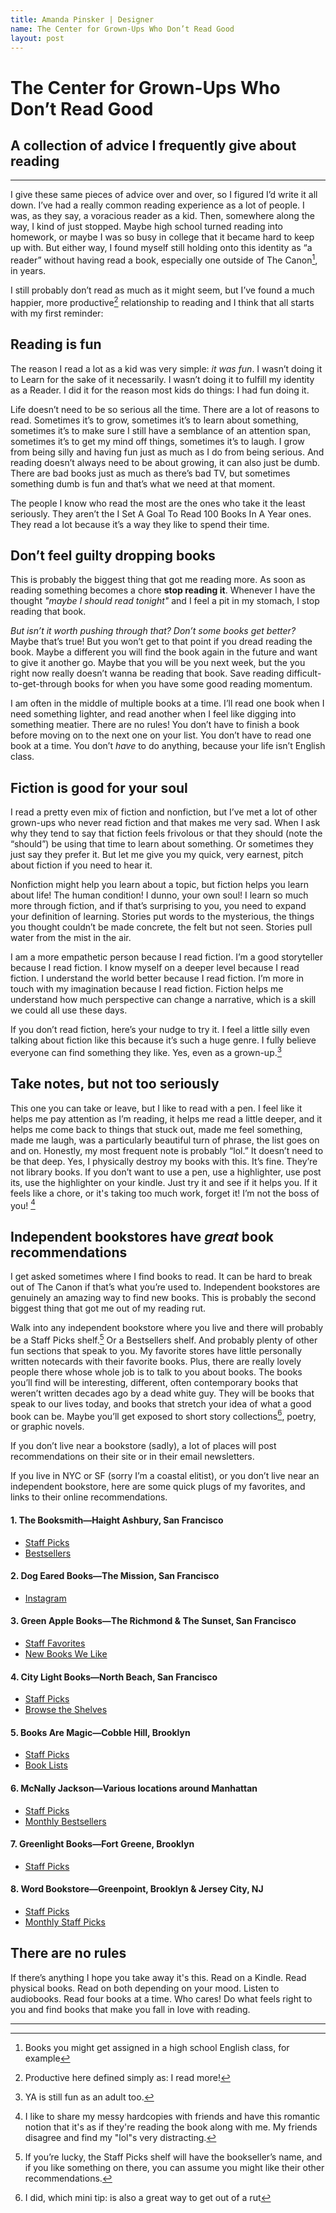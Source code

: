 ```yaml
---
title: Amanda Pinsker | Designer
name: The Center for Grown-Ups Who Don’t Read Good
layout: post
---
```


# The Center for Grown-Ups Who Don’t Read Good
## A collection of advice I frequently give about reading

---

I give these same pieces of advice over and over, so I figured I’d write it all down. I’ve had a really common reading experience as a lot of people. I was, as they say, a voracious reader as a kid. Then, somewhere along the way, I kind of just stopped. Maybe high school turned reading into homework, or maybe I was so busy in college that it became hard to keep up with. But either way, I found myself still holding onto this identity as “a reader” without having read a book, especially one outside of The Canon[^1], in years.

I still probably don’t read as much as it might seem, but I’ve found a much happier, more productive[^2] relationship to reading and I think that all starts with my first reminder:


## Reading is fun
The reason I read a lot as a kid was very simple: ​*it was fun*. I wasn’t doing it to Learn for the sake of it necessarily. I wasn’t doing it to fulfill my identity as a Reader.  I did it for the reason most kids do things: I had fun doing it.

Life doesn’t need to be so serious all the time. There are a lot of reasons to read. Sometimes it’s to grow, sometimes it’s to learn about something, sometimes it’s to make sure I still have a semblance of an attention span, sometimes it’s to get my mind off things, sometimes it’s to laugh. I grow from being silly and having fun just as much as I do from being serious. And reading doesn’t always need to be about growing, it can also just be dumb. There are bad books just as much as there’s bad TV, but sometimes something dumb is fun and that’s what we need at that moment.

The people I know who read the most are the ones who take it the least seriously. They aren’t the I Set A Goal To Read 100 Books In A Year ones. They read a lot because it’s a way they like to spend their time.


## Don’t feel guilty dropping books
This is probably the biggest thing that got me reading more. As soon as reading something becomes a chore ​**stop reading it**​. Whenever I have the thought *"maybe I should read tonight"* and I feel a pit in my stomach, I stop reading that book.

*But isn’t it worth pushing through that? Don’t some books get better?* Maybe that’s true! But you won’t get to that point if you dread reading the book. Maybe a different you will find the book again in the future and want to give it another go. Maybe that you will be you next week, but the you right now really doesn’t wanna be reading that book. Save reading difficult-to-get-through books for when you have some good reading momentum.

I am often in the middle of multiple books at a time. I’ll read one book when I need something lighter, and read another when I feel like digging into something meatier. There are no rules! You don’t have to finish a book before moving on to the next one on your list. You don’t have to read one book at a time. You don’t *have* to do anything, because your life isn’t English class.


## Fiction is good for your soul
I read a pretty even mix of fiction and nonfiction, but I’ve met a lot of other grown-ups who never read fiction and that makes me very sad. When I ask why they tend to say that fiction feels frivolous or that they should (note the “should”) be using that time to learn about something. Or sometimes they just say they prefer it. But let me give you my quick, very earnest, pitch about fiction if you need to hear it.

Nonfiction might help you learn about a topic, but fiction helps you learn about life! The human condition! I dunno, your own soul! I learn so much more through fiction, and if that’s surprising to you, you need to expand your definition of learning. Stories put words to the mysterious, the things you thought couldn’t be made concrete, the felt but not seen. Stories pull water from the mist in the air.

I am a more empathetic person because I read fiction. I’m a good storyteller because I read fiction. I know myself on a deeper level because I read fiction. I understand the world better because I read fiction. I’m more in touch with my imagination because I read fiction. Fiction helps me understand how much perspective can change a narrative, which is a skill we could all use these days.

If you don’t read fiction, here’s your nudge to try it. I feel a little silly even talking about fiction like this because it’s such a huge genre. I fully believe everyone can find something they like. Yes, even as a grown-up.[^3]


## Take notes, but not too seriously
This one you can take or leave, but I like to read with a pen. I feel like it helps me pay attention as I’m reading, it helps me read a little deeper, and it helps me come back to things that stuck out, made me feel something, made me laugh, was a particularly beautiful turn of phrase, the list goes on and on. Honestly, my most frequent note is probably “lol.” It doesn’t need to be that deep. Yes, I physically destroy my books with this. It’s fine. They’re not library books. If you don’t want to use a pen, use a highlighter, use post its, use the highlighter on your kindle. Just try it and see if it helps you. If it feels like a chore, or it's taking too much work, forget it! I’m not the boss of you! [^4]



## Independent bookstores have _great_ book recommendations
I get asked sometimes where I find books to read. It can be hard to break out of The Canon if that’s what you’re used to. Independent bookstores are genuinely an amazing way to find new books. This is probably the second biggest thing that got me out of my reading rut.

Walk into any independent bookstore where you live and there will probably be a Staff Picks shelf.[^5] Or a Bestsellers shelf. And probably plenty of other fun sections that speak to you. My favorite stores have little personally written notecards with their favorite books. Plus, there are really lovely people there whose whole job is to talk to you about books. The books you’ll find will be interesting, different, often contemporary books that weren’t written decades ago by a dead white guy. They will be books that speak to our lives today, and books that stretch your idea of what a good book can be. Maybe you’ll get exposed to short story collections[^6], poetry, or graphic novels.

If you don’t live near a bookstore (sadly), a lot of places will post recommendations on their site or in their email newsletters.

If you live in NYC or SF (sorry I’m a coastal elitist), or you don’t live near an independent bookstore, here are some quick plugs of my favorites, and links to their online recommendations.

#### **1. The Booksmith**—Haight Ashbury, San Francisco  
  - [Staff Picks](https://www.booksmith.com/BSF)
  - [Bestsellers](https://www.booksmith.com/BST)

#### **2. Dog Eared Books**—The Mission, San Francisco
  - [Instagram](https://www.instagram.com/dogearedvalencia/?hl=en)

#### **3. Green Apple Books**—The Richmond & The Sunset, San Francisco
  - [Staff Favorites](https://www.greenapplebooks.com/staff-faves1)
  - [New Books We Like](https://www.greenapplebooks.com/new-books-we-like)

#### **4. City Light Books**—North Beach, San Francisco
  - [Staff Picks](https://citylights.com/staff-picks/)
  - [Browse the Shelves](https://citylights.com/bookstore/browse-our-shelves/)

#### **5. Books Are Magic**—Cobble Hill, Brooklyn
  - [Staff Picks](https://booksaremagic.net/staff-picks)
  - [Book Lists](https://booksaremagic.net/browse/book-lists)

#### **6. McNally Jackson**—Various locations around Manhattan
  - [Staff Picks](https://www.mcnallyjackson.com/new-staff-picks)
  - [Monthly Bestsellers](https://www.mcnallyjackson.com/monthly-bestsellers)

#### **7. Greenlight Books**—Fort Greene, Brooklyn
  - [Staff Picks](https://www.greenlightbookstore.com/staffpicks)

#### **8. Word Bookstore**—Greenpoint, Brooklyn & Jersey City, NJ
  - [Staff Picks](https://shop.wordbookstores.com/staffpicks)
  - [Monthly Staff Picks](https://shop.wordbookstores.com/march-staff-picks)


## There are no rules
If there’s anything I hope you take away it's this. Read on a Kindle. Read physical books. Read on both depending on your mood. Listen to audiobooks. Read four books at a time. Who cares! Do what feels right to you and find books that make you fall in love with reading.

---

[^1]: Books you might get assigned in a high school English class, for example
[^2]: Productive here defined simply as: I read more!
[^3]: YA is still fun as an adult too.
[^4]: I like to share my messy hardcopies with friends and have this romantic notion that it's as if they're reading the book along with me. My friends disagree and find my "lol"s very distracting.
[^5]: If you’re lucky, the Staff Picks shelf will have the bookseller’s name, and if you like something on there, you can assume you might like their other recommendations.
[^6]: I did, which mini tip: is also a great way to get out of a rut
